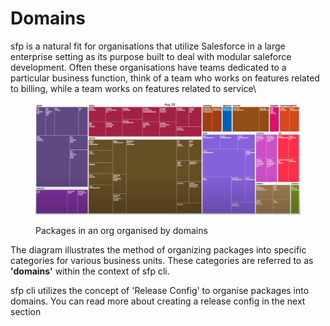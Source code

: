 # Domains

sfp is a natural fit for organisations that utilize Salesforce in a large enterprise setting as its purpose built to deal with modular saleforce development. Often these organisations have teams dedicated to a particular business function, think of a team who works on features related to billing, while a team works on features related to service\


<figure><img src="../.gitbook/assets/package-evolution.png" alt=""><figcaption><p>Packages in an org organised by domains</p></figcaption></figure>

The diagram illustrates the method of organizing packages into specific categories for various business units. These categories are referred to as **'domains'** within the context of sfp cli.

sfp cli  utilizes the concept of 'Release Config' to organise packages into domains. You can read more about  creating a release config in the next section

